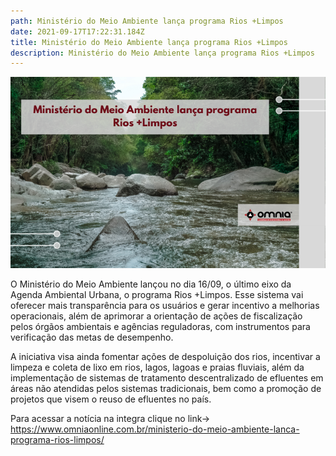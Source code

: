 ```yaml
---
path: Ministério do Meio Ambiente lança programa Rios +Limpos
date: 2021-09-17T17:22:31.184Z
title: Ministério do Meio Ambiente lança programa Rios +Limpos
description: Ministério do Meio Ambiente lança programa Rios +Limpos
---
```

<!--StartFragment-->

![](../assets/site-2-7.png)

O Ministério do Meio Ambiente lançou no dia 16/09, o último eixo da Agenda Ambiental Urbana, o programa Rios +Limpos. Esse sistema vai oferecer mais transparência para os usuários e gerar incentivo a melhorias operacionais, além de aprimorar a orientação de ações de fiscalização pelos órgãos ambientais e agências reguladoras, com instrumentos para verificação das metas de desempenho.

A iniciativa visa ainda fomentar ações de despoluição dos rios, incentivar a limpeza e coleta de lixo em rios, lagos, lagoas e praias fluviais, além da implementação de sistemas de tratamento descentralizado de efluentes em áreas não atendidas pelos sistemas tradicionais, bem como a promoção de projetos que visem o reuso de efluentes no país.

Para acessar a notícia na integra clique no link-> https://www.omniaonline.com.br/ministerio-do-meio-ambiente-lanca-programa-rios-limpos/

<!--EndFragment-->